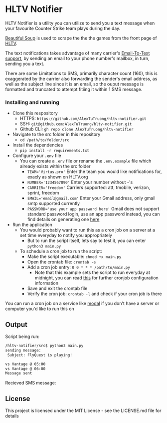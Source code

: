 # HLTV Notifier

HLTV Notifier is a utility you can utilize to send you a text message when your favourite Counter Strike team plays during the day.

[Beautiful Soup](https://www.crummy.com/software/BeautifulSoup/bs4/doc/) is used to scrape the the the games from the front page of [HLTV](https://www.hltv.org/).


The text notifications takes advantage of many carrier's [Email-To-Text support](https://www.att.com/support/article/wireless/KM1061254/), by sending an email to your phone number's mailbox, in turn, sending you a text.

There are some Limitations to SMS, primarily character count (160), this is exaggerated by the carrier also forwarding the sender's email address, as well as the subject line since it is an email, so the ouput message is formatted and truncated to attempt fitiing it within 1 SMS message.

### Installing and running

* Clone this respository
    * HTTPS: `https://github.com/AlexTuTruong/hltv-notifier.git`
    * SSH: `git@github.com:AlexTuTruong/hltv-notifier.git`
    * Github CLI: `gh repo clone AlexTuTruong/hltv-notifier`
* Navigate to the src folder in this repository
    * `cd /path/to/folder/src`
* Install the dependencies
    * `pip install -r requirements.txt`
* Configure your `.env` file
    * You can create a `.env` file or rename the `.env.example` file which already exists within the src folder
        * `TEAM='Virtus.pro'` Enter the team you would like notifications for, exacly as shown on HLTV.org
        * `NUMBER='1234567890'` Enter your number without -'s
        * `CARRIER='freedom'` Carriers supported: att, tmobile, verizon, sprint, freedom
        * `EMAIL='email@gmail.com'` Enter your Gmail address, only gmail smtp supported currently
        * `PASSWORD='use your app password here'` Gmail does not support standard password login, use an app password instead, you can find details on generating one [here](https://support.google.com/accounts/answer/185833?hl=en)
* Run the application
    * You would probably want to run this as a cron job on a server at a set time everyday to notify you appropriately
        *  But to run the script itself, lets say to test it, you can enter `python3 main.py`
    * To schedule a cron job to run the script:
        * Make the script executable: `chmod +x main.py`
        * Open the crontab file: `crontab -e`
        * Add a cron job entry: `0 0 * * * /path/to/main.py` 
            * Note that this example sets the script to run everyday at midnight, you can read [this](https://phoenixnap.com/kb/set-up-cron-job-linux) for further cronjob configuration information
        * Save and exit the crontab file
        * Verify the cron job: `crontab -l` and check if your cron job is there

You can run a cron job on a service like [modal](https://modal.com/) if you don't have a server or computer you'd like to run this on

## Output

Script being run:
```bash
/hltv-notifier/src$ python3 main.py
sending message:
 Subject: FlyQuest is playing!

vs Vantage @ 05:00
vs Vantage @ 06:00
Message sent
```

Recieved SMS message:


## License

This project is licensed under the MIT License - see the LICENSE.md file for details
